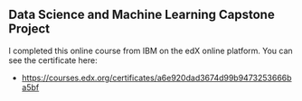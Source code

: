 ##  Data Science and Machine Learning Capstone Project
I completed this online course from IBM on the edX online platform. You can see the certificate here:
- https://courses.edx.org/certificates/a6e920dad3674d99b9473253666ba5bf
